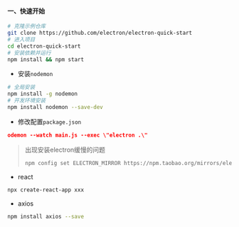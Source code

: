 

#### 一、快速开始

```bash
# 克隆示例仓库
git clone https://github.com/electron/electron-quick-start
# 进入项目
cd electron-quick-start
# 安装依赖并运行
npm install && npm start
```

- 安装`nodemon`

```bash
# 全局安装
npm install -g nodemon
# 开发环境安装
npm install nodemon --save-dev
```

- 修改配置`package.json`

```json
odemon --watch main.js --exec \"electron .\"
```

> 出现安装electron缓慢的问题
>
> ```bash
> npm config set ELECTRON_MIRROR https://npm.taobao.org/mirrors/electron/
> ```

- react
```bash
npx create-react-app xxx
```

- axios
```bash
npm install axios --save
```

